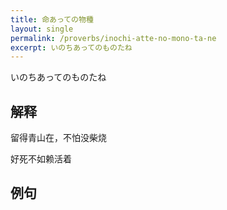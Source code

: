 ```yaml
---
title: 命あっての物種
layout: single
permalink: /proverbs/inochi-atte-no-mono-ta-ne
excerpt: いのちあってのものたね
---
```


いのちあってのものたね

## 解释

留得青山在，不怕没柴烧

好死不如赖活着

## 例句

